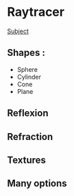 # Raytracer
[Subject](https://github.com/rubainwabo/rt/blob/master/rt.pdf)
## Shapes : 
  - Sphere
  - Cylinder
  - Cone
  - Plane
## Reflexion
## Refraction
## Textures
## Many options
